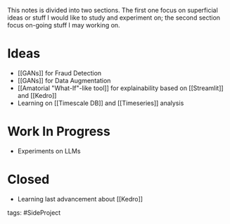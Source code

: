 This notes is divided into two sections. The first one focus on superficial ideas or stuff I would like to study and experiment on; the second section focus on-going stuff I may working on.

# Ideas
- [[GANs]] for Fraud Detection
- [[GANs]] for Data Augmentation
- [[Amatorial "What-If"-like tool]] for explainability based on [[Streamlit]] and [[Kedro]]
- Learning on [[Timescale DB]] and [[Timeseries]] analysis
# Work In Progress
* Experiments on LLMs
# Closed
- Learning last advancement about [[Kedro]]


tags: #SideProject 
